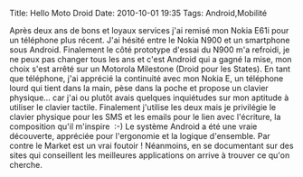 Title: Hello Moto Droid
Date: 2010-10-01 19:35
Tags: Android,Mobilité



Après deux ans de bons et loyaux services j'ai remisé mon Nokia E61i pour un
téléphone plus récent. J'ai hésité entre le Nokia N900 et un smartphone
sous Android. Finalement le côté prototype d'essai du N900 m'a refroidi, je ne
peux pas changer tous les ans et c'est Android qui a gagné la mise, mon choix
s'est arrêté sur un Motorola Milestone (Droid pour les States). En tant que
téléphone, j'ai apprécié la continuité avec mon Nokia E, un téléphone
lourd qui tient dans la main, pèse dans la poche et propose un clavier
physique... car j'ai ou plutôt avais quelques inquiétudes sur mon aptitude à
utiliser le clavier tactile. Finalement j'utilise les deux mais je privilégie
le clavier physique pour les SMS et les emails pour le lien avec l'écriture, la
composition qu'il m'inspire  :-) Le système Android a été une vraie
découverte, appréciée pour l'ergonomie et la logique d'ensemble. Par contre
le Market est un vrai foutoir ! Néanmoins, en se documentant sur des sites qui
conseillent les meilleures applications on arrive à trouver ce qu'on cherche.
